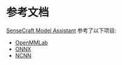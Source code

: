 # 参考文档

[SenseCraft Model Assistant](https://github.com/Seeed-Studio/SSCMA)  参考了以下项目:

- [OpenMMLab](https://openmmlab.com/)
- [ONNX](https://github.com/onnx/onnx)
- [NCNN](https://github.com/Tencent/ncnn)

